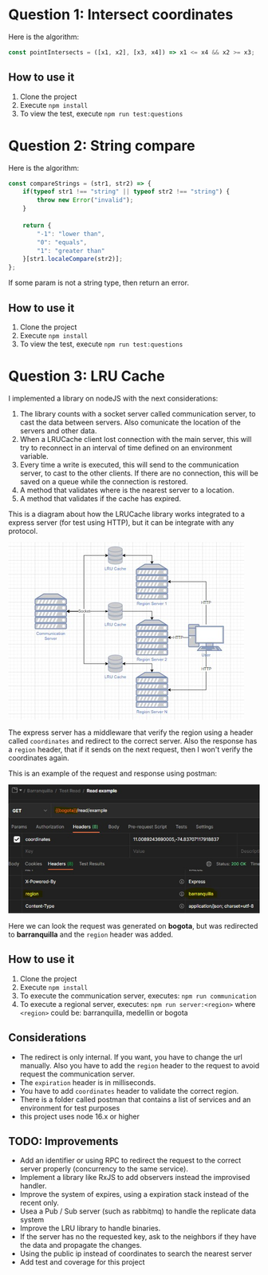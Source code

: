 # Question 1: Intersect coordinates

Here is the algorithm:

```javascript
const pointIntersects = ([x1, x2], [x3, x4]) => x1 <= x4 && x2 >= x3;
```

## How to use it

1. Clone the project
2. Execute `npm install`
3. To view the test, execute `npm run test:questions`

# Question 2: String compare

Here is the algorithm:

```javascript
const compareStrings = (str1, str2) => {
    if(typeof str1 !== "string" || typeof str2 !== "string") {
        throw new Error("invalid");
    }

    return {
        "-1": "lower than",
        "0": "equals",
        "1": "greater than"
    }[str1.localeCompare(str2)];
};
```

If some param is not a string type, then return an error.

## How to use it

1. Clone the project
2. Execute `npm install`
3. To view the test, execute `npm run test:questions`

# Question 3: LRU Cache

I implemented a library on nodeJS with the next considerations:

1. The library counts with a socket server called communication server, to cast the data between servers. Also comunicate the location of the servers and other data.
2. When a LRUCache client lost connection with the main server, this will try to reconnect in an interval of time defined on an environment variable.
3. Every time a write is executed, this will send to the communication server, to cast to the other clients. If there are no connection, this will be saved on a queue while the connection is restored.
4. A method that validates where is the nearest server to a location.
5. A method that validates if the cache has expired.

This is a diagram about how the LRUCache library works integrated to a express server (for test using HTTP), but it can be integrate with any protocol.

![1651388481170.png](image/readme/1651388481170.png)

The express server has a middleware that verify the region using a header called `coordinates` and redirect to the correct server. Also the response has a `region` header, that if it sends on the next request, then I won't verify the coordinates again.

This is an example of the request and response using postman:

![1651389569439.png](image/readme/1651389569439.png)

Here we can look the request was generated on **bogota**, but was redirected to **barranquilla** and the `region` header was added.

## How to use it

1. Clone the project
2. Execute `npm install`
3. To execute the communication server, executes: `npm run communication`
4. To execute a regional server, executes: `npm run server:<region>` where `<region>` could be: barranquilla, medellin or bogota

## Considerations

* The redirect is only internal. If you want, you have to change the url manually. Also you have to add the `region` header to the request to avoid request the communication server.
* The `expiration` header is in milliseconds.
* You have to add `coordinates` header to validate the correct region.
* There is a folder called postman that contains a list of services and an environment for test purposes
* this project uses node 16.x or higher

## TODO: Improvements

- Add an identifier or using RPC to redirect the request to the correct server properly (concurrency to the same service).
- Implement a library like RxJS to add observers instead the improvised handler.
- Improve the system of expires, using a expiration stack instead of the recent only.
- Usea a Pub / Sub server (such as rabbitmq) to handle the replicate data system
- Improve the LRU library to handle binaries.
- If the server has no the requested key, ask to the neighbors if they have the data and propagate the changes.
- Using the public ip instead of coordinates to search the nearest server
- Add test and coverage for this project
